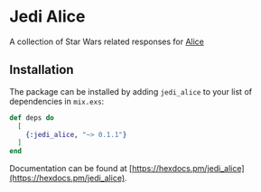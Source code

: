 # Jedi Alice

A collection of Star Wars related responses for
[Alice](https://github.com/alice-bot/alice)

## Installation

The package can be installed by adding `jedi_alice` to your list of dependencies in `mix.exs`:

```elixir
def deps do
  [
    {:jedi_alice, "~> 0.1.1"}
  ]
end
```

Documentation can be found at [https://hexdocs.pm/jedi_alice](https://hexdocs.pm/jedi_alice).

